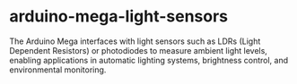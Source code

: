# arduino-mega-light-sensors
The Arduino Mega interfaces with light sensors such as LDRs (Light Dependent Resistors) or photodiodes to measure ambient light levels, enabling applications in automatic lighting systems, brightness control, and environmental monitoring.
